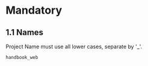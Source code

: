 # Mandatory

## 1.1 Names

Project Name must use all lower cases, separate by '\_'.

```text
handbook_web
```
